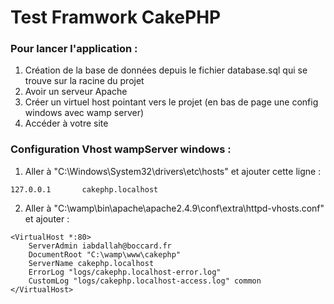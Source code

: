 # Test Framwork CakePHP

### Pour lancer l'application : 

1. Création de la base de données depuis le fichier database.sql qui se trouve sur la racine du projet
2. Avoir un serveur Apache 
3. Créer un virtuel host pointant vers le projet (en bas de page une config windows avec wamp server) 
4. Accéder à votre site


### Configuration Vhost wampServer windows : 


1. Aller à "C:\Windows\System32\drivers\etc\hosts" et ajouter cette ligne : 

```
127.0.0.1		cakephp.localhost
```

2. Aller à "C:\wamp\bin\apache\apache2.4.9\conf\extra\httpd-vhosts.conf" et ajouter : 

```
<VirtualHost *:80>
    ServerAdmin iabdallah@boccard.fr
    DocumentRoot "C:\wamp\www\cakephp"
    ServerName cakephp.localhost
    ErrorLog "logs/cakephp.localhost-error.log"
    CustomLog "logs/cakephp.localhost-access.log" common
</VirtualHost>
```

